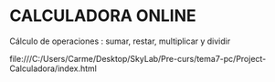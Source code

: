 # CALCULADORA ONLINE

Cálculo de operaciones : sumar, restar, multiplicar y dividir


file:///C:/Users/Carme/Desktop/SkyLab/Pre-curs/tema7-pc/Project-Calculadora/index.html
